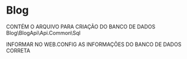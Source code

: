 # Blog

CONTÉM O ARQUIVO PARA CRIAÇÃO DO BANCO DE DADOS
Blog\BlogApi\Api.Common\Sql 

INFORMAR NO WEB.CONFIG AS INFORMAÇÕES DO BANCO DE DADOS CORRETA
<add name="DataContext" connectionString="Data Source=IP;&#xA;       Initial Catalog=Modelo;Persist Security Info=True;User ID=user;Password=PASS" providerName="System.Data.SqlClient" />
